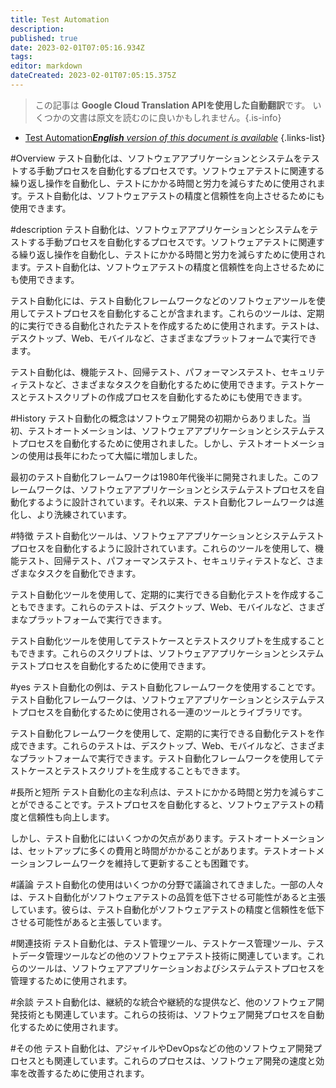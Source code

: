 ```yaml
---
title: Test Automation
description: 
published: true
date: 2023-02-01T07:05:16.934Z
tags: 
editor: markdown
dateCreated: 2023-02-01T07:05:15.375Z
---
```


> この記事は **Google Cloud Translation APIを使用した自動翻訳**です。
いくつかの文書は原文を読むのに良いかもしれません。{.is-info}

- [Test Automation***English** version of this document is available*](/en/Knowledge-base/Dictionary/test-automation)
{.links-list}

#Overview
テスト自動化は、ソフトウェアアプリケーションとシステムをテストする手動プロセスを自動化するプロセスです。ソフトウェアテストに関連する繰り返し操作を自動化し、テストにかかる時間と労力を減らすために使用されます。テスト自動化は、ソフトウェアテストの精度と信頼性を向上させるためにも使用できます。

#description
テスト自動化は、ソフトウェアアプリケーションとシステムをテストする手動プロセスを自動化するプロセスです。ソフトウェアテストに関連する繰り返し操作を自動化し、テストにかかる時間と労力を減らすために使用されます。テスト自動化は、ソフトウェアテストの精度と信頼性を向上させるためにも使用できます。

テスト自動化には、テスト自動化フレームワークなどのソフトウェアツールを使用してテストプロセスを自動化することが含まれます。これらのツールは、定期的に実行できる自動化されたテストを作成するために使用されます。テストは、デスクトップ、Web、モバイルなど、さまざまなプラットフォームで実行できます。

テスト自動化は、機能テスト、回帰テスト、パフォーマンステスト、セキュリティテストなど、さまざまなタスクを自動化するために使用できます。テストケースとテストスクリプトの作成プロセスを自動化するためにも使用できます。

#History
テスト自動化の概念はソフトウェア開発の初期からありました。当初、テストオートメーションは、ソフトウェアアプリケーションとシステムテストプロセスを自動化するために使用されました。しかし、テストオートメーションの使用は長年にわたって大幅に増加しました。

最初のテスト自動化フレームワークは1980年代後半に開発されました。このフレームワークは、ソフトウェアアプリケーションとシステムテストプロセスを自動化するように設計されています。それ以来、テスト自動化フレームワークは進化し、より洗練されています。

#特徴
テスト自動化ツールは、ソフトウェアアプリケーションとシステムテストプロセスを自動化するように設計されています。これらのツールを使用して、機能テスト、回帰テスト、パフォーマンステスト、セキュリティテストなど、さまざまなタスクを自動化できます。

テスト自動化ツールを使用して、定期的に実行できる自動化テストを作成することもできます。これらのテストは、デスクトップ、Web、モバイルなど、さまざまなプラットフォームで実行できます。

テスト自動化ツールを使用してテストケースとテストスクリプトを生成することもできます。これらのスクリプトは、ソフトウェアアプリケーションとシステムテストプロセスを自動化するために使用できます。

#yes
テスト自動化の例は、テスト自動化フレームワークを使用することです。テスト自動化フレームワークは、ソフトウェアアプリケーションとシステムテストプロセスを自動化するために使用される一連のツールとライブラリです。

テスト自動化フレームワークを使用して、定期的に実行できる自動化テストを作成できます。これらのテストは、デスクトップ、Web、モバイルなど、さまざまなプラットフォームで実行できます。テスト自動化フレームワークを使用してテストケースとテストスクリプトを生成することもできます。

#長所と短所
テスト自動化の主な利点は、テストにかかる時間と労力を減らすことができることです。テストプロセスを自動化すると、ソフトウェアテストの精度と信頼性も向上します。

しかし、テスト自動化にはいくつかの欠点があります。テストオートメーションは、セットアップに多くの費用と時間がかかることがあります。テストオートメーションフレームワークを維持して更新することも困難です。

#議論
テスト自動化の使用はいくつかの分野で議論されてきました。一部の人々は、テスト自動化がソフトウェアテストの品質を低下させる可能性があると主張しています。彼らは、テスト自動化がソフトウェアテストの精度と信頼性を低下させる可能性があると主張しています。

#関連技術
テスト自動化は、テスト管理ツール、テストケース管理ツール、テストデータ管理ツールなどの他のソフトウェアテスト技術に関連しています。これらのツールは、ソフトウェアアプリケーションおよびシステムテストプロセスを管理するために使用されます。

#余談
テスト自動化は、継続的な統合や継続的な提供など、他のソフトウェア開発技術とも関連しています。これらの技術は、ソフトウェア開発プロセスを自動化するために使用されます。

#その他
テスト自動化は、アジャイルやDevOpsなどの他のソフトウェア開発プロセスとも関連しています。これらのプロセスは、ソフトウェア開発の速度と効率を改善するために使用されます。